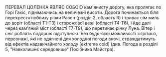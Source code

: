ПЕРЕВАЛ ЦОЛЕНКА ЯВЛЯЄ СОБОЮ кам'янисту дорогу, яка пролягає по Горі Гакіс, піднімаючись на величезні висоти. Дорога починається біля перехрестя поблизу річки Равен (розділ 2, область R) і триває сім миль до воріт (області Т1-Т3) і сторожової вежі (області Т4-Т6), і йде далі через кам'яний міст (області Т7-Т9), що перетинає річку Луна. Вітер і сніг роблять подорож підступною. Без будь-якої можливості зігрітися, персонажі, які не одягнені для холодної погоди вночі, страждатимуть від ефектів надзвичайного холоду [extreme cold] (див. Погода в розділі 5, "Навколишнє середовище" Посібника Майстра).